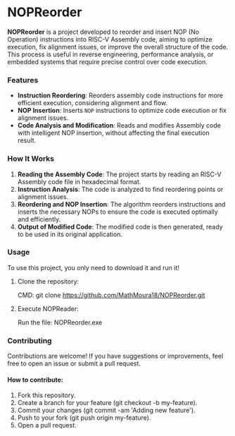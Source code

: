 # NOPReorder

**NOPReorder** is a project developed to reorder and insert NOP (No Operation) instructions into RISC-V Assembly code, aiming to optimize execution, fix alignment issues, or improve the overall structure of the code. This process is useful in reverse engineering, performance analysis, or embedded systems that require precise control over code execution.

### Features

- **Instruction Reordering**: Reorders assembly code instructions for more efficient execution, considering alignment and flow.
- **NOP Insertion**: Inserts `NOP` instructions to optimize code execution or fix alignment issues.
- **Code Analysis and Modification**: Reads and modifies Assembly code with intelligent NOP insertion, without affecting the final execution result.

### How It Works

1. **Reading the Assembly Code**: The project starts by reading an RISC-V Assembly code file in hexadecimal format.
2. **Instruction Analysis**: The code is analyzed to find reordering points or alignment issues.
3. **Reordering and NOP Insertion**: The algorithm reorders instructions and inserts the necessary NOPs to ensure the code is executed optimally and efficiently.
4. **Output of Modified Code**: The modified code is then generated, ready to be used in its original application.

### Usage

To use this project, you only need to download it and run it!
1. Clone the repository:

   CMD: git clone https://github.com/MathMoura18/NOPReorder.git

2. Execute NOPReader:
   
   Run the file: NOPReorder.exe

### Contributing

Contributions are welcome! If you have suggestions or improvements, feel free to open an issue or submit a pull request.

#### How to contribute:

1. Fork this repository.
2. Create a branch for your feature (git checkout -b my-feature).
3. Commit your changes (git commit -am 'Adding new feature').
4. Push to your fork (git push origin my-feature).
5. Open a pull request.

